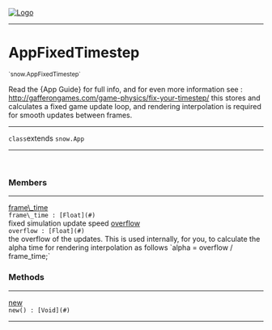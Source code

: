 
[![Logo](../../images/logo.png)](../../api/index.html)

---



<h1>AppFixedTimestep</h1>
<small>`snow.AppFixedTimestep`</small>

Read the {App Guide} for full info, and for even more information see : http://gafferongames.com/game-physics/fix-your-timestep/
    this stores and calculates a fixed game update loop, and rendering interpolation is required
    for smooth updates between frames.

---

`class`extends <code><span>snow.App</span></code>

---

&nbsp;
&nbsp;



<h3>Members</h3> <hr/><span class="member apipage">
                <a name="frame_time"><a class="lift" href="#frame_time">frame\_time</a></a><div class="clear"></div><code class="signature apipage">frame\_time : [Float](#)</code><br/></span>
            <span class="small_desc_flat">fixed simulation update speed</span><span class="member apipage">
                <a name="overflow"><a class="lift" href="#overflow">overflow</a></a><div class="clear"></div><code class="signature apipage">overflow : [Float](#)</code><br/></span>
            <span class="small_desc_flat">the overflow of the updates. This is used internally, for you, to calculate the alpha time for rendering interpolation as follows `alpha = overflow / frame_time;`</span>





<h3>Methods</h3> <hr/><span class="method apipage">
            <a name="new"><a class="lift" href="#new">new</a></a> <div class="clear"></div><code class="signature apipage">new() : [Void](#)</code><br/><span class="small_desc_flat"></span>
        </span>
    





---

&nbsp;
&nbsp;
&nbsp;
&nbsp;
